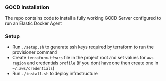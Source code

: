 ### GOCD Installation

The repo contains code to install a fully working GOCD Server configured to run an Elastic Docker Agent

### Setup
- Run `./setup.sh` to generate ssh keys required by terraform to run the provisioner command
- Create `terraform.tfvars` file in the project root and set values for `aws region` and credentials `profile` (if you 
dont have one then create one in `~/.aws/credentials`)
- Run `./install.sh` to deploy infrastructure